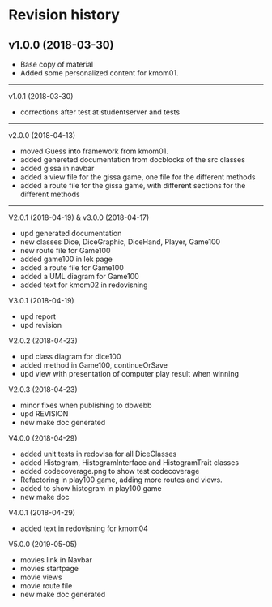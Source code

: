 Revision history
=======================================
v1.0.0 (2018-03-30)
---------------------------------------

* Base copy of material
* Added some personalized content for kmom01.

---------------------------------------
v1.0.1 (2018-03-30)

* corrections after test at studentserver and tests

---------------------------------------
v2.0.0 (2018-04-13)

* moved Guess into framework from kmom01.
* added genereted documentation from docblocks of the src classes
* added gissa in navbar
* added a view file for the gissa game, one file for the different methods
* added a route file for the gissa game, with different sections for the different methods

---------------------------------------
V2.0.1 (2018-04-19) &
v3.0.0 (2018-04-17)

* upd generated documentation
* new classes Dice, DiceGraphic, DiceHand, Player, Game100
* new route file for Game100
* added game100 in lek page
* added a route file for Game100
* added a UML diagram for Game100
* added text for kmom02 in redovisning


V3.0.1 (2018-04-19)

* upd report
* upd revision


V2.0.2 (2018-04-23)

* upd class diagram for dice100
* added method in Game100, continueOrSave
* upd view with presentation of computer play result when winning

V2.0.3 (2018-04-23)

* minor fixes when publishing to dbwebb
* upd REVISION
* new make doc generated

V4.0.0 (2018-04-29)

* added unit tests in redovisa for all DiceClasses
* added Histogram, HistogramInterface and HistogramTrait classes
* added codecoverage.png to show test codecoverage
* Refactoring in play100 game, adding more routes and views.
* added to show histogram in play100 game
* new make doc

V4.0.1 (2018-04-29)

* added text in redovisning for kmom04

V5.0.0 (2019-05-05)

* movies link in Navbar
* movies startpage
* movie views
* movie route file
* new make doc generated
